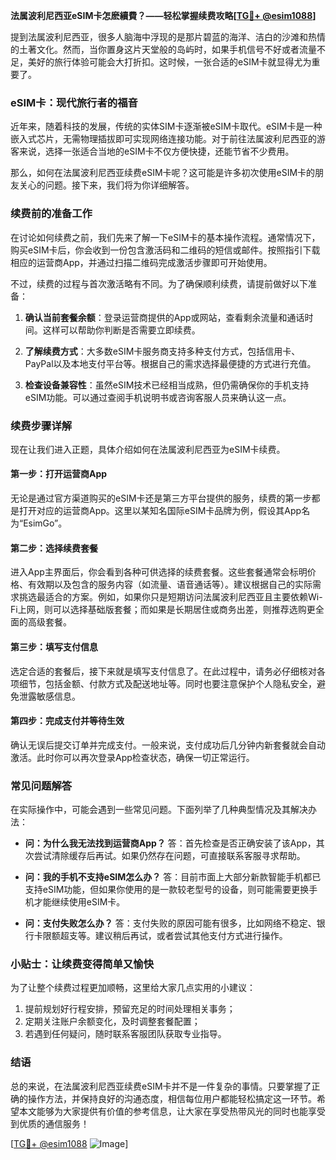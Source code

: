 **法属波利尼西亚eSIM卡怎麽續費？——轻松掌握续费攻略[[TG💪+ @esim1088](https://t.me/s/esim1088)]**

提到法属波利尼西亚，很多人脑海中浮现的是那片碧蓝的海洋、洁白的沙滩和热情的土著文化。然而，当你置身这片天堂般的岛屿时，如果手机信号不好或者流量不足，美好的旅行体验可能会大打折扣。这时候，一张合适的eSIM卡就显得尤为重要了。

### eSIM卡：现代旅行者的福音

近年来，随着科技的发展，传统的实体SIM卡逐渐被eSIM卡取代。eSIM卡是一种嵌入式芯片，无需物理插拔即可实现网络连接功能。对于前往法属波利尼西亚的游客来说，选择一张适合当地的eSIM卡不仅方便快捷，还能节省不少费用。

那么，如何在法属波利尼西亚续费eSIM卡呢？这可能是许多初次使用eSIM卡的朋友关心的问题。接下来，我们将为你详细解答。

### 续费前的准备工作

在讨论如何续费之前，我们先来了解一下eSIM卡的基本操作流程。通常情况下，购买eSIM卡后，你会收到一份包含激活码和二维码的短信或邮件。按照指引下载相应的运营商App，并通过扫描二维码完成激活步骤即可开始使用。

不过，续费的过程与首次激活略有不同。为了确保顺利续费，请提前做好以下准备：

1. **确认当前套餐余额**：登录运营商提供的App或网站，查看剩余流量和通话时间。这样可以帮助你判断是否需要立即续费。
   
2. **了解续费方式**：大多数eSIM卡服务商支持多种支付方式，包括信用卡、PayPal以及本地支付平台等。根据自己的需求选择最便捷的方式进行充值。

3. **检查设备兼容性**：虽然eSIM技术已经相当成熟，但仍需确保你的手机支持eSIM功能。可以通过查阅手机说明书或咨询客服人员来确认这一点。

### 续费步骤详解

现在让我们进入正题，具体介绍如何在法属波利尼西亚为eSIM卡续费。

#### 第一步：打开运营商App

无论是通过官方渠道购买的eSIM卡还是第三方平台提供的服务，续费的第一步都是打开对应的运营商App。这里以某知名国际eSIM卡品牌为例，假设其App名为“EsimGo”。

#### 第二步：选择续费套餐

进入App主界面后，你会看到各种可供选择的续费套餐。这些套餐通常会标明价格、有效期以及包含的服务内容（如流量、语音通话等）。建议根据自己的实际需求挑选最适合的方案。例如，如果你只是短期访问法属波利尼西亚且主要依赖Wi-Fi上网，则可以选择基础版套餐；而如果是长期居住或商务出差，则推荐选购更全面的高级套餐。

#### 第三步：填写支付信息

选定合适的套餐后，接下来就是填写支付信息了。在此过程中，请务必仔细核对各项细节，包括金额、付款方式及配送地址等。同时也要注意保护个人隐私安全，避免泄露敏感信息。

#### 第四步：完成支付并等待生效

确认无误后提交订单并完成支付。一般来说，支付成功后几分钟内新套餐就会自动激活。此时你可以再次登录App检查状态，确保一切正常运行。

### 常见问题解答

在实际操作中，可能会遇到一些常见问题。下面列举了几种典型情况及其解决办法：

- **问：为什么我无法找到运营商App？**
  答：首先检查是否正确安装了该App，其次尝试清除缓存后再试。如果仍然存在问题，可直接联系客服寻求帮助。

- **问：我的手机不支持eSIM怎么办？**
  答：目前市面上大部分新款智能手机都已支持eSIM功能，但如果你使用的是一款较老型号的设备，则可能需要更换手机才能继续使用eSIM卡。

- **问：支付失败怎么办？**
  答：支付失败的原因可能有很多，比如网络不稳定、银行卡限额超支等。建议稍后再试，或者尝试其他支付方式进行操作。

### 小贴士：让续费变得简单又愉快

为了让整个续费过程更加顺畅，这里给大家几点实用的小建议：

1. 提前规划好行程安排，预留充足的时间处理相关事务；
2. 定期关注账户余额变化，及时调整套餐配置；
3. 若遇到任何疑问，随时联系客服团队获取专业指导。

### 结语

总的来说，在法属波利尼西亚续费eSIM卡并不是一件复杂的事情。只要掌握了正确的操作方法，并保持良好的沟通态度，相信每位用户都能轻松搞定这一环节。希望本文能够为大家提供有价值的参考信息，让大家在享受热带风光的同时也能享受到优质的通信服务！

[[TG💪+ @esim1088](https://t.me/s/esim1088) ![Image](https://i.postimg.cc/4NQfJmqS/Snipaste-2025-05-13-00-14-12.png)]